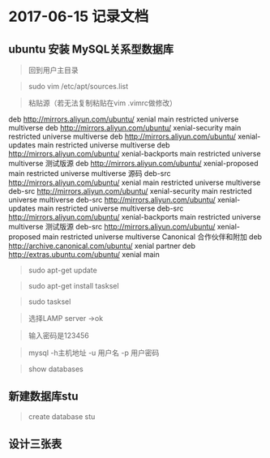 # 2017-06-15 记录文档
## ubuntu **安装** MySQL关系型数据库
> 回到用户主目录

> sudo vim /etc/apt/sources.list

>粘贴源（若无法复制粘贴在vim .vimrc做修改）

deb http://mirrors.aliyun.com/ubuntu/ xenial main restricted universe multiverse
deb http://mirrors.aliyun.com/ubuntu/ xenial-security main restricted universe multiverse
deb http://mirrors.aliyun.com/ubuntu/ xenial-updates main restricted universe multiverse
deb http://mirrors.aliyun.com/ubuntu/ xenial-backports main restricted universe multiverse
测试版源
deb http://mirrors.aliyun.com/ubuntu/ xenial-proposed main restricted universe multiverse
源码
deb-src http://mirrors.aliyun.com/ubuntu/ xenial main restricted universe multiverse
deb-src http://mirrors.aliyun.com/ubuntu/ xenial-security main restricted universe multiverse
deb-src http://mirrors.aliyun.com/ubuntu/ xenial-updates main restricted universe multiverse
deb-src http://mirrors.aliyun.com/ubuntu/ xenial-backports main restricted universe multiverse
测试版源
deb-src http://mirrors.aliyun.com/ubuntu/ xenial-proposed main restricted universe multiverse
Canonical 合作伙伴和附加
deb http://archive.canonical.com/ubuntu/ xenial partner
deb http://extras.ubuntu.com/ubuntu/ xenial main

>sudo apt-get update

>sudo apt-get install tasksel

>sudo tasksel

>选择LAMP server ->ok

>输入密码是123456

>mysql -h主机地址 -u 用户名 -p 用户密码

>show databases
## 新建数据库stu
>create database stu
## 设计三张表

